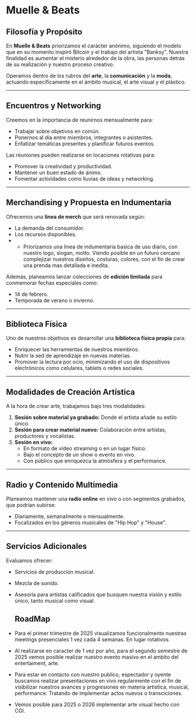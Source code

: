 # Muelle & Beats

## Filosofía y Propósito
En **Muelle & Beats** priorizamos el carácter anónimo, siguiendo el modelo que en su momento inspiró Bitcoin y el trabajo del artista "Banksy". Nuestra finalidad es aumentar el misterio alrededor de la obra, las personas detrás de su realización y nuestro proceso creativo.

Operamos dentro de los rubros del **arte**, la **comunicación** y la **moda**, actuando específicamente en el ámbito musical, el arte visual y el plástico.

---

## Encuentros y Networking
Creemos en la importancia de reunirnos mensualmente para:
- Trabajar sobre objetivos en común.
- Ponernos al día entre miembros, integrantes o asistentes.
- Enfatizar temáticas presentes y planificar futuros eventos.

Las reuniones pueden realizarse en locaciones rotativas para:
- Promover la creatividad y productividad.
- Mantener un buen estado de ánimo.
- Fomentar actividades como lluvias de ideas y networking.

---

## Merchandising y Propuesta en Indumentaria
Ofrecemos una **línea de merch** que será renovada según:
- La demanda del consumidor.
- Los recursos disponibles.
- - Priorizamos una linea de indumentaria basica de uso diario, con nuestro logo, slogan, motto. Viendo posible en un futuro cercano complejizar nuestros diseños, costuras, colores, con el fin de crear una prenda mas detallada e inedita.

Además, planeamos lanzar colecciones de **edición limitada** para conmemorar fechas especiales como:
- 14 de febrero.
- Temporada de verano o invierno.

---

## Biblioteca Física
Uno de nuestros objetivos es desarrollar una **biblioteca física propia** para:
- Enriquecer las herramientas de nuestros miembros.
- Nutrir la sed de aprendizaje en nuevas materias.
- Promover la lectura por ocio, minimizando el uso de dispositivos electrónicos como celulares, tablets o redes sociales.

---

## Modalidades de Creación Artística
A la hora de crear arte, trabajamos bajo tres modalidades:
1. **Sesión sobre material ya grabado:** Donde el artista añade su estilo único.
2. **Sesión para crear material nuevo:** Colaboración entre artistas, productores y vocalistas.
3. **Sesión en vivo:**
   - En formato de video streaming o en un lugar físico.
   - Bajo el concepto de un show o evento en vivo.
   - Con público que enriquezca la atmósfera y el performance.

---

## Radio y Contenido Multimedia
Planeamos mantener una **radio online** en vivo o con segmentos grabados, que podrían subirse:
- Diariamente, semanalmente o mensualmente.
- Focalizados en los géneros musicales de "Hip Hop" y "House".

---

## Servicios Adicionales
Evaluamos ofrecer:
- Servicios de producción musical.
- Mezcla de sonido.
- Asesoría para artistas calificados que busquen nuestra visión y estilo único, tanto musical como visual.

  ## RoadMap

- Para el primer trimestre de 2025 visualizamos funcionalmente nuestras meetings presenciales 1 vez cada 4 semanas. En lugar rotativos.
- Al realizarse en caracter de 1 vez por año, para el segundo semestre de 2025 vemos posible realizar nuestro evento masivo en el ambito del entertaiment, arte. 
- Para estar en contacto con nuestro publico, espectador y oyente buscamos realizar presentaciones en vivo regularmente con el fin de visibilizar nuestros avances y progresiones en materia artistica, musical, performance. Tratando de implementar actos nuevos o transciciones.
- Vemos posible para 2025 o 2026 implementar arte visual hecho con CGI. 
